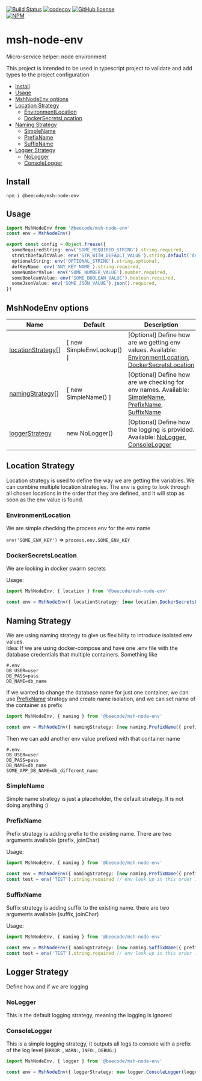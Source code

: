 [![Build Status](https://beecode.semaphoreci.com/badges/msh-node-env/branches/main.svg?style=shields)](https://beecode.semaphoreci.com/projects/msh-node-env)
[![codecov](https://codecov.io/gh/beecode-rs/msh-node-env/branch/main/graph/badge.svg?token=fHc0YaxEiB)](https://codecov.io/gh/beecode-rs/msh-node-env)
[![GitHub license](https://img.shields.io/github/license/beecode-rs/msh-node-env)](https://github.com/beecode-rs/msh-node-env/blob/main/LICENSE)  
[![NPM](https://nodei.co/npm/@beecode/msh-node-env.png)](https://nodei.co/npm/@beecode/msh-node-env)

# msh-node-env

Micro-service helper: node environment

This project is intended to be used in typescript project to validate and add types to the project configuration

<!-- toc -->

- [Install](#install)
- [Usage](#usage)
- [MshNodeEnv options](#mshnodeenv-options)
- [Location Strategy](#location-strategy)
  - [EnvironmentLocation](#environmentlocation)
  - [DockerSecretsLocation](#dockersecretslocation)
- [Naming Strategy](#naming-strategy)
  - [SimpleName](#simplename)
  - [PrefixName](#prefixname)
  - [SuffixName](#suffixname)
- [Logger Strategy](#logger-strategy)
  - [NoLogger](#nologger)
  - [ConsoleLogger](#consolelogger)

<!-- tocstop -->

## Install

`npm i @beecode/msh-node-env`

## Usage

```typescript
import MshNodeEnv from '@beecode/msh-node-env'
const env = MshNodeEnv()

export const config = Object.freeze({
  someRequiredString: env('SOME_REQUIRED_STRING').string.required,
  strWithDefaultValue: env('STR_WITH_DEFAULT_VALUE').string.default('default-value').required,
  optionalString: env('OPTIONAL_STRING').string.optional,
  defKeyName: env('ANY_KEY_NAME').string.required,
  someNumberValue: env('SOME_NUMBER_VALUE').number.required,
  someBooleanValue: env('SOME_BOOLEAN_VALUE').boolean.required,
  someJsonValue: env('SOME_JSON_VALUE').json().required,
})
```

## MshNodeEnv options

| Name                                     | Default                   | Description                                                                                                                                              |
| ---------------------------------------- | ------------------------- | -------------------------------------------------------------------------------------------------------------------------------------------------------- |
| [locationStrategy](#location-strategy)[] | [ new SimpleEnvLookup() ] | [Optional] Define how are we getting env values. Available: [EnvironmentLocation](#environmentlocation), [DockerSecretsLocation](#dockersecretslocation) |
| [namingStrategy](#naming-strategy)[]     | [ new SimpleName() ]      | [Optional] Define how are we checking for env names. Available: [SimpleName](#simplename), [PrefixName](#prefixname), [SuffixName](#suffixname)          |
| [loggerStrategy](#logger-strategy)       | new NoLogger()            | [Optional] Define how the logging is provided. Available: [NoLogger](#nologger), [ConsoleLogger](#consolelogger)                                         |

##

## Location Strategy

Location strategy is used to define the way we are getting the variables. We can combine multiple location strategies.
The env is going to look through all chosen locations in the order that they are defined, and it will stop as soon as the env value is found.

### EnvironmentLocation

We are simple checking the process.env for the env name

`env('SOME_ENV_KEY')` => `process.env.SOME_ENV_KEY`

### DockerSecretsLocation

We are looking in docker swarm secrets

Usage:

```typescript
import MshNodeEnv, { location } from '@beecode/msh-node-env'

const env = MshNodeEnv({ locationStrategy: [new location.DockerSecretsLocation()] })
```

## Naming Strategy

We are using naming strategy to give us flexibility to introduce isolated env values.  
Idea: If we are using docker-compose and have one .env file with the database credentials that multiple containers. Something like

```dotenv
#.env
DB_USER=user
DB_PASS=pass
DB_NAME=db_name
```

If we wanted to change the database name for just one container, we can use [PrefixName](#prefixname) strategy and create name isolation,
and we can set name of the container as prefix

```typescript
import MshNodeEnv, { naming } from '@beecode/msh-node-env'

const env = MshNodeEnv({ namingStrategy: [new naming.PrefixName({ prefix: 'SOME_APP' })] })
```

Then we can add another env value prefixed with that container name

```dotenv
#.env
DB_USER=user
DB_PASS=pass
DB_NAME=db_name
SOME_APP_DB_NAME=db_different_name
```

### SimpleName

Simple name strategy is just a placeholder, the default strategy.
It is not doing anything :)

### PrefixName

Prefix strategy is adding prefix to the existing name. There are two arguments available (prefix, joinChar)

Usage:

```typescript
import MshNodeEnv, { naming } from '@beecode/msh-node-env'

const env = MshNodeEnv({ namingStrategy: [new naming.PrefixName({ prefix: 'FOO' }), new naming.PrefixName({ prefix: 'BAR' })] })
const test = env('TEST').string.required // env look up in this order 1) BAR_FOO_TEST, 2) FOO_TEST, 3) TEST
```

### SuffixName

Suffix strategy is adding suffix to the existing name. there are two arguments available (suffix, joinChar)

Usage:

```typescript
import MshNodeEnv, { naming } from '@beecode/msh-node-env'

const env = MshNodeEnv({ namingStrategy: [new naming.SuffixName({ prefix: 'FOO' }), new naming.SuffixName({ prefix: 'BAR' })] })
const test = env('TEST').string.required // env look up in this order 1) TEST_FOO_BAR, 2) TEST_FOO, 3) TEST
```

## Logger Strategy

Define how and if we are logging

### NoLogger

This is the default logging strategy, meaning the logging is ignored

### ConsoleLogger

This is a simple logging strategy, it outputs all logs to console with a prefix of the log level (`ERROR:`, `WARN:`, `INFO:`, `DEBUG:`)

```typescript
import MshNodeEnv, { logger } from '@beecode/msh-node-env'

const env = MshNodeEnv({ loggerStrategy: new logger.ConsoleLogger(logger.LogLevel.INFO) })
```
